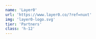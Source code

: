 ```yaml
---
name: 'Layer0'
url: 'https://www.layer0.co/?ref=nuxt'
img: 'layer0-logo.svg'
tier: 'Partners'
class: 'h-12'
---
```

